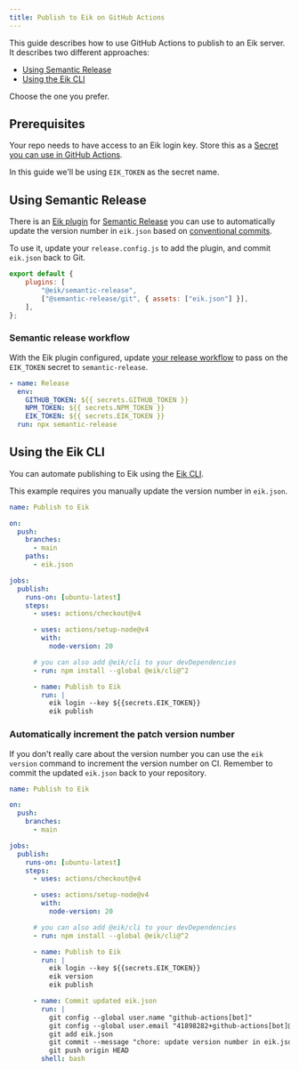 ```yaml
---
title: Publish to Eik on GitHub Actions
---
```


This guide describes how to use GitHub Actions to publish to an Eik server. It describes two different approaches:

- [Using Semantic Release](#using-semantic-release)
- [Using the Eik CLI](#using-the-eik-cli)

Choose the one you prefer.

## Prerequisites

Your repo needs to have access to an Eik login key. Store this as a [Secret you can use in GitHub Actions](https://docs.github.com/en/actions/security-guides/using-secrets-in-github-actions).

In this guide we'll be using `EIK_TOKEN` as the secret name.

## Using Semantic Release

There is an [Eik plugin](https://github.com/eik-lib/semantic-release#readme) for [Semantic Release](https://semantic-release.gitbook.io/semantic-release) you can use to automatically update the version number in `eik.json` based on [conventional commits](https://www.conventionalcommits.org/).

To use it, update your `release.config.js` to add the plugin, and commit `eik.json` back to Git.

```js
export default {
	plugins: [
		"@eik/semantic-release",
		["@semantic-release/git", { assets: ["eik.json"] }],
	],
};
```

### Semantic release workflow

With the Eik plugin configured, update [your release workflow](https://semantic-release.gitbook.io/semantic-release/recipes/ci-configurations/github-actions#github-workflows-release.yml-configuration-for-node-projects) to pass on the `EIK_TOKEN` secret to `semantic-release`.

```yaml
- name: Release
  env:
    GITHUB_TOKEN: ${{ secrets.GITHUB_TOKEN }}
    NPM_TOKEN: ${{ secrets.NPM_TOKEN }}
    EIK_TOKEN: ${{ secrets.EIK_TOKEN }}
  run: npx semantic-release
```

## Using the Eik CLI

You can automate publishing to Eik using the [Eik CLI](/docs/reference/at-eik-cli/).

This example requires you manually update the version number in `eik.json`.

```yaml
name: Publish to Eik

on:
  push:
    branches:
      - main
    paths:
      - eik.json

jobs:
  publish:
    runs-on: [ubuntu-latest]
    steps:
      - uses: actions/checkout@v4

      - uses: actions/setup-node@v4
        with:
          node-version: 20

      # you can also add @eik/cli to your devDependencies
      - run: npm install --global @eik/cli@^2

      - name: Publish to Eik
        run: |
          eik login --key ${{secrets.EIK_TOKEN}}
          eik publish
```

### Automatically increment the patch version number

If you don't really care about the version number you can use the `eik version` command to increment the version number on CI. Remember to commit the updated `eik.json` back to your repository.

```yaml
name: Publish to Eik

on:
  push:
    branches:
      - main

jobs:
  publish:
    runs-on: [ubuntu-latest]
    steps:
      - uses: actions/checkout@v4

      - uses: actions/setup-node@v4
        with:
          node-version: 20

      # you can also add @eik/cli to your devDependencies
      - run: npm install --global @eik/cli@^2

      - name: Publish to Eik
        run: |
          eik login --key ${{secrets.EIK_TOKEN}}
          eik version
          eik publish

      - name: Commit updated eik.json
        run: |
          git config --global user.name "github-actions[bot]"
          git config --global user.email "41898282+github-actions[bot]@users.noreply.github.com"
          git add eik.json
          git commit --message "chore: update version number in eik.json [skip ci]"
          git push origin HEAD
        shell: bash
```
